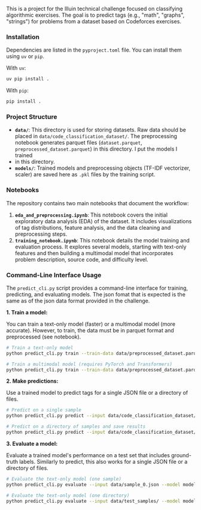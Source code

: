 This is a project for the Illuin technical challenge focused on classifying algorithmic exercises. The goal is to predict tags (e.g., "math", "graphs", "strings") for problems from a dataset based on Codeforces exercises.

### Installation

Dependencies are listed in the `pyproject.toml` file. You can install them using `uv` or `pip`.

With `uv`:
```bash
uv pip install .
```

With `pip`:
```bash
pip install .
```

### Project Structure

*   **`data/`**: This directory is used for storing datasets. Raw data should be placed in `data/code_classification_dataset/`. The preprocessing notebook generates parquet files (`dataset.parquet`, `preprocessed_dataset.parquet`) in this directory. I put the models I trained
*   in this directory.
*   **`models/`**: Trained models and preprocessing objects (TF-IDF vectorizer, scaler) are saved here as `.pkl` files by the training script.

### Notebooks

The repository contains two main notebooks that document the workflow:

1.  **`eda_and_preprocessing.ipynb`**: This notebook covers the initial exploratory data analysis (EDA) of the dataset. It includes visualizations of tag distributions, feature analysis, and the data cleaning and preprocessing steps.
2.  **`training_notebook.ipynb`**: This notebook details the model training and evaluation process. It explores several models, starting with text-only features and then building a multimodal model that incorporates problem description, source code, and difficulty level.

### Command-Line Interface Usage

The `predict_cli.py` script provides a command-line interface for training, predicting, and evaluating models. The json fomat that is expected is the same as
of the json data format provided in the challenge. 

**1. Train a model:**

You can train a text-only model (faster) or a multimodal model (more accurate). However, to train, the data must be in parquet format and preprocessed (see notebook). 

```bash
# Train a text-only model
python predict_cli.py train --train-data data/preprocessed_dataset.parquet --output models/text_model.pkl --type text

# Train a multimodal model (requires PyTorch and Transformers)
python predict_cli.py train --train-data data/preprocessed_dataset.parquet --output models/multimodal_model.pkl --type multimodal
```

**2. Make predictions:**

Use a trained model to predict tags for a single JSON file or a directory of files.

```bash
# Predict on a single sample
python predict_cli.py predict --input data/code_classification_dataset/sample_0.json --model models/text_model.pkl

# Predict on a directory of samples and save results
python predict_cli.py predict --input data/code_classification_dataset/ --model models/multimodal_model.pkl --output predictions.json
```

**3. Evaluate a model:**

Evaluate a trained model's performance on a test set that includes ground-truth labels. Similarly to predict, this also works for a single JSON file or
a directory of files.

```bash
# Evaluate the text-only model (one sample)
python predict_cli.py evaluate --input data/sample_0.json --model models/text_model.pkl

# Evaluate the text-only model (one directory)
python predict_cli.py evaluate --input data/test_samples/ --model models/text_model.pkl

```
